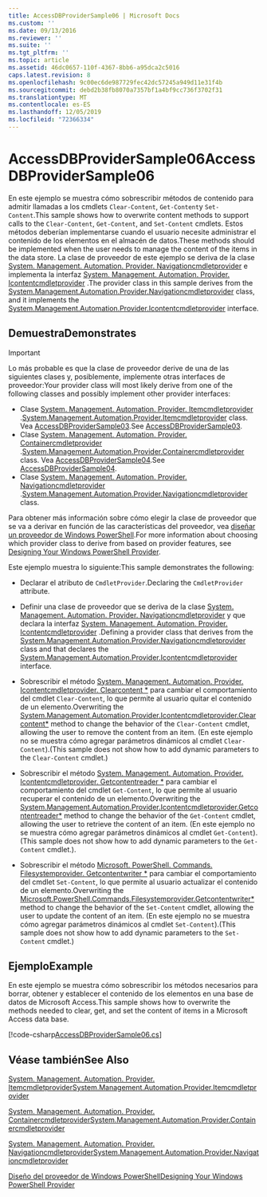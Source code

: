 ```yaml
---
title: AccessDBProviderSample06 | Microsoft Docs
ms.custom: ''
ms.date: 09/13/2016
ms.reviewer: ''
ms.suite: ''
ms.tgt_pltfrm: ''
ms.topic: article
ms.assetid: 46dc0657-110f-4367-8bb6-a95dca2c5016
caps.latest.revision: 8
ms.openlocfilehash: 9c00ec6de987729fec42dc57245a949d11e31f4b
ms.sourcegitcommit: debd2b38fb8070a7357bf1a4bf9cc736f3702f31
ms.translationtype: MT
ms.contentlocale: es-ES
ms.lasthandoff: 12/05/2019
ms.locfileid: "72366334"
---
```

# <a name="accessdbprovidersample06"></a><span data-ttu-id="45c1c-102">AccessDBProviderSample06</span><span class="sxs-lookup"><span data-stu-id="45c1c-102">AccessDBProviderSample06</span></span>

<span data-ttu-id="45c1c-103">En este ejemplo se muestra cómo sobrescribir métodos de contenido para admitir llamadas a los cmdlets `Clear-Content`, `Get-Content`y `Set-Content`.</span><span class="sxs-lookup"><span data-stu-id="45c1c-103">This sample shows how to overwrite content methods to support calls to the `Clear-Content`, `Get-Content`, and `Set-Content` cmdlets.</span></span> <span data-ttu-id="45c1c-104">Estos métodos deberían implementarse cuando el usuario necesite administrar el contenido de los elementos en el almacén de datos.</span><span class="sxs-lookup"><span data-stu-id="45c1c-104">These methods should be implemented when the user needs to manage the content of the items in the data store.</span></span> <span data-ttu-id="45c1c-105">La clase de proveedor de este ejemplo se deriva de la clase [System. Management. Automation. Provider. Navigationcmdletprovider](/dotnet/api/System.Management.Automation.Provider.NavigationCmdletProvider) e implementa la interfaz [System. Management. Automation. Provider. Icontentcmdletprovider](/dotnet/api/System.Management.Automation.Provider.IContentCmdletProvider) .</span><span class="sxs-lookup"><span data-stu-id="45c1c-105">The provider class in this sample derives from the [System.Management.Automation.Provider.Navigationcmdletprovider](/dotnet/api/System.Management.Automation.Provider.NavigationCmdletProvider) class, and it implements the [System.Management.Automation.Provider.Icontentcmdletprovider](/dotnet/api/System.Management.Automation.Provider.IContentCmdletProvider) interface.</span></span>

## <a name="demonstrates"></a><span data-ttu-id="45c1c-106">Demuestra</span><span class="sxs-lookup"><span data-stu-id="45c1c-106">Demonstrates</span></span>

> [!IMPORTANT]
> <span data-ttu-id="45c1c-107">Lo más probable es que la clase de proveedor derive de una de las siguientes clases y, posiblemente, implemente otras interfaces de proveedor:</span><span class="sxs-lookup"><span data-stu-id="45c1c-107">Your provider class will most likely derive from one of the following classes and possibly implement other provider interfaces:</span></span>
>
> -   <span data-ttu-id="45c1c-108">Clase [System. Management. Automation. Provider. Itemcmdletprovider](/dotnet/api/System.Management.Automation.Provider.ItemCmdletProvider) .</span><span class="sxs-lookup"><span data-stu-id="45c1c-108">[System.Management.Automation.Provider.Itemcmdletprovider](/dotnet/api/System.Management.Automation.Provider.ItemCmdletProvider) class.</span></span> <span data-ttu-id="45c1c-109">Vea [AccessDBProviderSample03](./accessdbprovidersample03.md).</span><span class="sxs-lookup"><span data-stu-id="45c1c-109">See [AccessDBProviderSample03](./accessdbprovidersample03.md).</span></span>
> -   <span data-ttu-id="45c1c-110">Clase [System. Management. Automation. Provider. Containercmdletprovider](/dotnet/api/System.Management.Automation.Provider.ContainerCmdletProvider) .</span><span class="sxs-lookup"><span data-stu-id="45c1c-110">[System.Management.Automation.Provider.Containercmdletprovider](/dotnet/api/System.Management.Automation.Provider.ContainerCmdletProvider) class.</span></span> <span data-ttu-id="45c1c-111">Vea [AccessDBProviderSample04](./accessdbprovidersample04.md).</span><span class="sxs-lookup"><span data-stu-id="45c1c-111">See [AccessDBProviderSample04](./accessdbprovidersample04.md).</span></span>
> -   <span data-ttu-id="45c1c-112">Clase [System. Management. Automation. Provider. Navigationcmdletprovider](/dotnet/api/System.Management.Automation.Provider.NavigationCmdletProvider) .</span><span class="sxs-lookup"><span data-stu-id="45c1c-112">[System.Management.Automation.Provider.Navigationcmdletprovider](/dotnet/api/System.Management.Automation.Provider.NavigationCmdletProvider) class.</span></span>
>
> <span data-ttu-id="45c1c-113">Para obtener más información sobre cómo elegir la clase de proveedor que se va a derivar en función de las características del proveedor, vea [diseñar un proveedor de Windows PowerShell](./provider-types.md).</span><span class="sxs-lookup"><span data-stu-id="45c1c-113">For more information about choosing which provider class to derive from based on provider features, see [Designing Your Windows PowerShell Provider](./provider-types.md).</span></span>

<span data-ttu-id="45c1c-114">Este ejemplo muestra lo siguiente:</span><span class="sxs-lookup"><span data-stu-id="45c1c-114">This sample demonstrates the following:</span></span>

- <span data-ttu-id="45c1c-115">Declarar el atributo de `CmdletProvider`.</span><span class="sxs-lookup"><span data-stu-id="45c1c-115">Declaring the `CmdletProvider` attribute.</span></span>

- <span data-ttu-id="45c1c-116">Definir una clase de proveedor que se deriva de la clase [System. Management. Automation. Provider. Navigationcmdletprovider](/dotnet/api/System.Management.Automation.Provider.NavigationCmdletProvider) y que declara la interfaz [System. Management. Automation. Provider. Icontentcmdletprovider](/dotnet/api/System.Management.Automation.Provider.IContentCmdletProvider) .</span><span class="sxs-lookup"><span data-stu-id="45c1c-116">Defining a provider class that derives from the [System.Management.Automation.Provider.Navigationcmdletprovider](/dotnet/api/System.Management.Automation.Provider.NavigationCmdletProvider) class and that declares the [System.Management.Automation.Provider.Icontentcmdletprovider](/dotnet/api/System.Management.Automation.Provider.IContentCmdletProvider) interface.</span></span>

- <span data-ttu-id="45c1c-117">Sobrescribir el método [System. Management. Automation. Provider. Icontentcmdletprovider. Clearcontent \*](/dotnet/api/System.Management.Automation.Provider.IContentCmdletProvider.ClearContent) para cambiar el comportamiento del cmdlet `Clear-Content`, lo que permite al usuario quitar el contenido de un elemento.</span><span class="sxs-lookup"><span data-stu-id="45c1c-117">Overwriting the [System.Management.Automation.Provider.Icontentcmdletprovider.Clearcontent\*](/dotnet/api/System.Management.Automation.Provider.IContentCmdletProvider.ClearContent) method to change the behavior of the `Clear-Content` cmdlet, allowing the user to remove the content from an item.</span></span> <span data-ttu-id="45c1c-118">(En este ejemplo no se muestra cómo agregar parámetros dinámicos al cmdlet `Clear-Content`).</span><span class="sxs-lookup"><span data-stu-id="45c1c-118">(This sample does not show how to add dynamic parameters to the `Clear-Content` cmdlet.)</span></span>

- <span data-ttu-id="45c1c-119">Sobrescribir el método [System. Management. Automation. Provider. Icontentcmdletprovider. Getcontentreader \*](/dotnet/api/System.Management.Automation.Provider.IContentCmdletProvider.GetContentReader) para cambiar el comportamiento del cmdlet `Get-Content`, lo que permite al usuario recuperar el contenido de un elemento.</span><span class="sxs-lookup"><span data-stu-id="45c1c-119">Overwriting the [System.Management.Automation.Provider.Icontentcmdletprovider.Getcontentreader\*](/dotnet/api/System.Management.Automation.Provider.IContentCmdletProvider.GetContentReader) method to change the behavior of the `Get-Content` cmdlet, allowing the user to retrieve the content of an item.</span></span> <span data-ttu-id="45c1c-120">(En este ejemplo no se muestra cómo agregar parámetros dinámicos al cmdlet `Get-Content`).</span><span class="sxs-lookup"><span data-stu-id="45c1c-120">(This sample does not show how to add dynamic parameters to the `Get-Content` cmdlet.).</span></span>

- <span data-ttu-id="45c1c-121">Sobrescribir el método [Microsoft. PowerShell. Commands. Filesystemprovider. Getcontentwriter \*](/dotnet/api/Microsoft.PowerShell.Commands.FileSystemProvider.GetContentWriter) para cambiar el comportamiento del cmdlet `Set-Content`, lo que permite al usuario actualizar el contenido de un elemento.</span><span class="sxs-lookup"><span data-stu-id="45c1c-121">Overwriting the [Microsoft.PowerShell.Commands.Filesystemprovider.Getcontentwriter\*](/dotnet/api/Microsoft.PowerShell.Commands.FileSystemProvider.GetContentWriter) method to change the behavior of the `Set-Content` cmdlet, allowing the user to update the content of an item.</span></span> <span data-ttu-id="45c1c-122">(En este ejemplo no se muestra cómo agregar parámetros dinámicos al cmdlet `Set-Content`).</span><span class="sxs-lookup"><span data-stu-id="45c1c-122">(This sample does not show how to add dynamic parameters to the `Set-Content` cmdlet.)</span></span>

## <a name="example"></a><span data-ttu-id="45c1c-123">Ejemplo</span><span class="sxs-lookup"><span data-stu-id="45c1c-123">Example</span></span>

<span data-ttu-id="45c1c-124">En este ejemplo se muestra cómo sobrescribir los métodos necesarios para borrar, obtener y establecer el contenido de los elementos en una base de datos de Microsoft Access.</span><span class="sxs-lookup"><span data-stu-id="45c1c-124">This sample shows how to overwrite the methods needed to clear, get, and set the content of items in a Microsoft Access data base.</span></span>

[!code-csharp[AccessDBProviderSample06.cs](../../../../powershell-sdk-samples/SDK-2.0/csharp/AccessDBProviderSample06/AccessDBProviderSample06.cs#L11-L2399 "AccessDBProviderSample06.cs")]

## <a name="see-also"></a><span data-ttu-id="45c1c-125">Véase también</span><span class="sxs-lookup"><span data-stu-id="45c1c-125">See Also</span></span>

[<span data-ttu-id="45c1c-126">System. Management. Automation. Provider. Itemcmdletprovider</span><span class="sxs-lookup"><span data-stu-id="45c1c-126">System.Management.Automation.Provider.Itemcmdletprovider</span></span>](/dotnet/api/System.Management.Automation.Provider.ItemCmdletProvider)

[<span data-ttu-id="45c1c-127">System. Management. Automation. Provider. Containercmdletprovider</span><span class="sxs-lookup"><span data-stu-id="45c1c-127">System.Management.Automation.Provider.Containercmdletprovider</span></span>](/dotnet/api/System.Management.Automation.Provider.ContainerCmdletProvider)

[<span data-ttu-id="45c1c-128">System. Management. Automation. Provider. Navigationcmdletprovider</span><span class="sxs-lookup"><span data-stu-id="45c1c-128">System.Management.Automation.Provider.Navigationcmdletprovider</span></span>](/dotnet/api/System.Management.Automation.Provider.NavigationCmdletProvider)

[<span data-ttu-id="45c1c-129">Diseño del proveedor de Windows PowerShell</span><span class="sxs-lookup"><span data-stu-id="45c1c-129">Designing Your Windows PowerShell Provider</span></span>](./provider-types.md)
